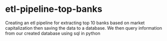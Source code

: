 # etl-pipeline-top-banks
Creating an etl pipeline for extracting top 10 banks based on market capitalization then saving the data to a database. We then query information from our created database using sql in python
